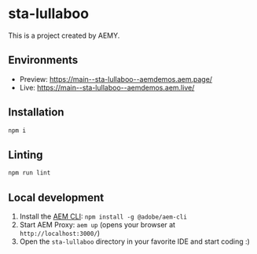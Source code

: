 # sta-lullaboo

This is a project created by AEMY.

## Environments

- Preview: https://main--sta-lullaboo--aemdemos.aem.page/
- Live: https://main--sta-lullaboo--aemdemos.aem.live/

## Installation

```sh
npm i
```

## Linting

```sh
npm run lint
```

## Local development

1. Install the [AEM CLI](https://github.com/adobe/helix-cli): `npm install -g @adobe/aem-cli`
1. Start AEM Proxy: `aem up` (opens your browser at `http://localhost:3000/`)
1. Open the `sta-lullaboo` directory in your favorite IDE and start coding :)